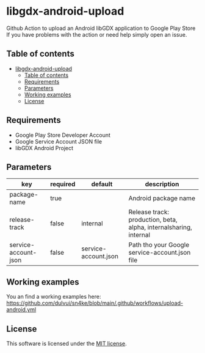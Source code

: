 # libgdx-android-upload
Github Action to upload an Android libGDX application to Google Play Store
If you have problems with the action or need help simply open an issue.

## Table of contents
- [libgdx-android-upload](#libgdx-android-upload)
  - [Table of contents](#table-of-contents)
  - [Requirements](#requirements)
  - [Parameters](#parameters)
  - [Working examples](#working-examples)
  - [License](#license)

## Requirements
 - Google Play Store Developer Account
 - Google Service Account JSON file
 - libGDX Android Project

## Parameters
| key | required | default | description |
| ----|----------|---------|-------------|
| package-name | true |   | Android package name |
| release-track | false | internal  | Release track: production, beta, alpha, internalsharing, internal |
| service-account-json | false | service-account.json | Path tho your Google service-account.json file  |

## Working examples
You an find a working examples here:  
https://github.com/dulvui/sn4ke/blob/main/.github/workflows/upload-android.yml

## License
This software is licensed under the [MIT license](LICENSE).